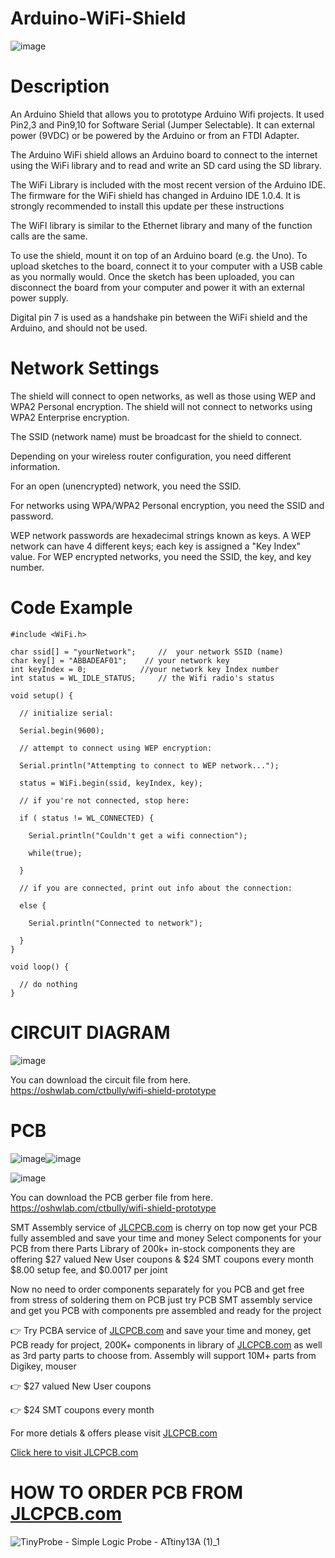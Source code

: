 # Arduino-WiFi-Shield

![image](https://user-images.githubusercontent.com/19898602/161432558-aa1b4767-cf29-4ba7-adf0-6c5fe9f9e76e.png)


# Description

An Arduino Shield that allows you to prototype Arduino Wifi projects. It used Pin2,3 and Pin9,10 for Software Serial (Jumper Selectable). It can external power (9VDC) or be powered by the Arduino or from an FTDI Adapter.


The Arduino WiFi shield allows an Arduino board to connect to the internet using the WiFi library and to read and write an SD card using the SD library.

The WiFi Library is included with the most recent version of the Arduino IDE. The firmware for the WiFi shield has changed in Arduino IDE 1.0.4. It is strongly recommended to install this update per these instructions

The WiFI library is similar to the Ethernet library and many of the function calls are the same.

To use the shield, mount it on top of an Arduino board (e.g. the Uno). To upload sketches to the board, connect it to your computer with a USB cable as you normally would. Once the sketch has been uploaded, you can disconnect the board from your computer and power it with an external power supply.

Digital pin 7 is used as a handshake pin between the WiFi shield and the Arduino, and should not be used.

# Network Settings

The shield will connect to open networks, as well as those using WEP and WPA2 Personal encryption. The shield will not connect to networks using WPA2 Enterprise encryption.

The SSID (network name) must be broadcast for the shield to connect.

Depending on your wireless router configuration, you need different information.

For an open (unencrypted) network, you need the SSID.

For networks using WPA/WPA2 Personal encryption, you need the SSID and password.

WEP network passwords are hexadecimal strings known as keys. A WEP network can have 4 different keys; each key is assigned a "Key Index" value. For WEP encrypted networks, you need the SSID, the key, and key number.

# Code Example

```
#include <WiFi.h>

char ssid[] = "yourNetwork";     //  your network SSID (name)
char key[] = "ABBADEAF01";    // your network key
int keyIndex = 0;            //your network key Index number
int status = WL_IDLE_STATUS;     // the Wifi radio's status

void setup() {

  // initialize serial:

  Serial.begin(9600);

  // attempt to connect using WEP encryption:

  Serial.println("Attempting to connect to WEP network...");

  status = WiFi.begin(ssid, keyIndex, key);

  // if you're not connected, stop here:

  if ( status != WL_CONNECTED) {

    Serial.println("Couldn't get a wifi connection");

    while(true);

  }

  // if you are connected, print out info about the connection:

  else {

    Serial.println("Connected to network");

  }
}

void loop() {

  // do nothing
}
```


# CIRCUIT DIAGRAM

![image](https://user-images.githubusercontent.com/19898602/161432701-d2169259-2846-46af-859c-17fe39f715b4.png)

You can download the circuit file from here.
https://oshwlab.com/ctbully/wifi-shield-prototype

# PCB 

![image](https://user-images.githubusercontent.com/19898602/161432783-13b4103f-63a2-463b-b0b3-7177a8dd6d80.png)![image](https://user-images.githubusercontent.com/19898602/161432804-4e565071-fa81-45b2-ab9c-6f9fff49cf8c.png)


![image](https://user-images.githubusercontent.com/19898602/161432834-8a6c6ec5-7512-47ca-a4f3-8b16107879c0.png)

You can download the PCB gerber file from here.
https://oshwlab.com/ctbully/wifi-shield-prototype



SMT Assembly service of [JLCPCB.com](https://jlcpcb.com/IAT) is cherry on top now get your PCB fully assembled and save your time and money
Select components for your PCB from there Parts Library of 200k+ in-stock components
they are offering $27 valued New User coupons  & $24 SMT coupons every month
$8.00 setup fee, and $0.0017  per joint

Now no need to order components separately for you PCB and get free from stress of soldering them on PCB just try PCB SMT assembly service and get you PCB with components pre assembled and ready for the project


👉 Try PCBA service of [JLCPCB.com](https://jlcpcb.com/IAT) and save your time and money, get PCB ready for project, 200K+ components in library of [JLCPCB.com](https://jlcpcb.com/IAT) as well as 3rd party         parts to choose from. 
    Assembly will support 10M+ parts from Digikey, mouser
    
👉 $27 valued New User coupons 

👉 $24 SMT coupons every month


For more detials & offers please visit [JLCPCB.com](https://jlcpcb.com/IAT)


[Click here to visit JLCPCB.com](https://jlcpcb.com/IAT)

# HOW TO ORDER PCB FROM [JLCPCB.com](https://jlcpcb.com/IAT)

![TinyProbe - Simple Logic Probe - ATtiny13A (1)_1](https://user-images.githubusercontent.com/19898602/161423592-ab74d959-b412-4c82-8af1-d26c57d794fd.gif)



